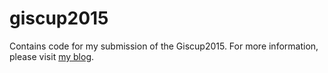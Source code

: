 # giscup2015

Contains code for my submission of the Giscup2015.
For more information, please visit [my blog](https://gabormakrai.wordpress.com/2016/01/30/my-journey-on-the-giscup-2015/).
